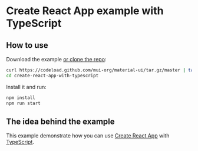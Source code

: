 # Create React App example with TypeScript

## How to use

Download the example [or clone the repo](https://github.com/mui-org/material-ui):

```sh
curl https://codeload.github.com/mui-org/material-ui/tar.gz/master | tar -xz --strip=2 material-ui-master/examples/create-react-app-with-typescript
cd create-react-app-with-typescript
```

Install it and run:

```sh
npm install
npm run start
```

## The idea behind the example

This example demonstrate how you can use [Create React App](https://github.com/facebookincubator/create-react-app) with [TypeScript](https://github.com/Microsoft/TypeScript).
